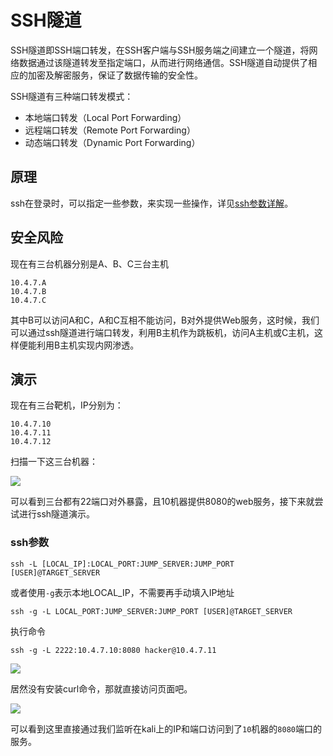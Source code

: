 # SSH隧道

SSH隧道即SSH端口转发，在SSH客户端与SSH服务端之间建立一个隧道，将网络数据通过该隧道转发至指定端口，从而进行网络通信。SSH隧道自动提供了相应的加密及解密服务，保证了数据传输的安全性。

SSH隧道有三种端口转发模式：

* 本地端口转发（Local Port Forwarding）
* 远程端口转发（Remote Port Forwarding）
* 动态端口转发（Dynamic Port Forwarding）

## 原理

ssh在登录时，可以指定一些参数，来实现一些操作，详见[ssh参数详解](https://github.com/liuhuan086/Sharpen/blob/main/04_%E7%90%86%E8%AE%BA%E7%9F%A5%E8%AF%86/02%20SSH%E5%91%BD%E4%BB%A4%E5%8F%82%E6%95%B0.md)。

## 安全风险

现在有三台机器分别是A、B、C三台主机

```
10.4.7.A
10.4.7.B
10.4.7.C
```

其中B可以访问A和C，A和C互相不能访问，B对外提供Web服务，这时候，我们可以通过ssh隧道进行端口转发，利用B主机作为跳板机，访问A主机或C主机，这样便能利用B主机实现内网渗透。

## 演示

现在有三台靶机，IP分别为：

```
10.4.7.10
10.4.7.11
10.4.7.12
```

扫描一下这三台机器：

![](https://borinboy.oss-cn-shanghai.aliyuncs.com/xntz/20210902153850.png)

可以看到三台都有22端口对外暴露，且10机器提供8080的web服务，接下来就尝试进行ssh隧道演示。

### ssh参数

```
ssh -L [LOCAL_IP]:LOCAL_PORT:JUMP_SERVER:JUMP_PORT [USER]@TARGET_SERVER
```

或者使用`-g`表示本地LOCAL_IP，不需要再手动填入IP地址

```
ssh -g -L LOCAL_PORT:JUMP_SERVER:JUMP_PORT [USER]@TARGET_SERVER
```

执行命令

```
ssh -g -L 2222:10.4.7.10:8080 hacker@10.4.7.11
```

![](https://borinboy.oss-cn-shanghai.aliyuncs.com/xntz/20210902154933.png)

居然没有安装curl命令，那就直接访问页面吧。

![](https://borinboy.oss-cn-shanghai.aliyuncs.com/xntz/20210902155212.png)

可以看到这里直接通过我们监听在kali上的IP和端口访问到了`10`机器的`8080`端口的服务。

